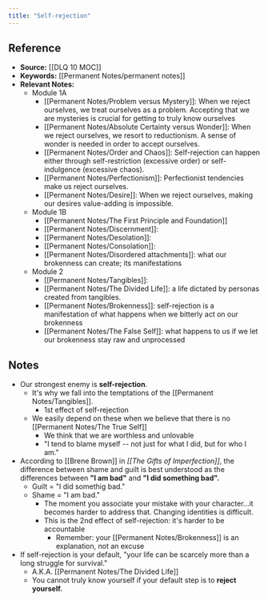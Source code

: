 ```yaml
---
title: "Self-rejection"
---
```

## Reference
- **Source:** [[DLQ 10 MOC]]
- **Keywords:** [[Permanent Notes/permanent notes]]
- **Relevant Notes:**
	- Module 1A
		- [[Permanent Notes/Problem versus Mystery]]: When we reject ourselves, we treat ourselves as a problem. Accepting that we are mysteries is crucial for getting to truly know ourselves
		- [[Permanent Notes/Absolute Certainty versus Wonder]]: When we reject ourselves, we resort to reductionism. A sense of wonder is needed in order to accept ourselves.
		- [[Permanent Notes/Order and Chaos]]: Self-rejection can happen either through self-restriction (excessive order) or self-indulgence (excessive chaos).
		- [[Permanent Notes/Perfectionism]]: Perfectionist tendencies make us reject ourselves. 
		- [[Permanent Notes/Desire]]: When we reject ourselves, making our desires value-adding is impossible.
	- Module 1B
		- [[Permanent Notes/The First Principle and Foundation]]
		- [[Permanent Notes/Discernment]]: 
		- [[Permanent Notes/Desolation]]: 
		- [[Permanent Notes/Consolation]]:
		- [[Permanent Notes/Disordered attachments]]: what our brokenness can create; its manifestations
	- Module 2
		- [[Permanent Notes/Tangibles]]:
		- [[Permanent Notes/The Divided Life]]: a life dictated by personas created from tangibles.
		- [[Permanent Notes/Brokenness]]: self-rejection is a manifestation of what happens when we bitterly act on our brokenness
		- [[Permanent Notes/The False Self]]: what happens to us if we let our brokenness stay raw and unprocessed

## Notes
- Our strongest enemy is **self-rejection**.
	- It's why we fall into the temptations of the [[Permanent Notes/Tangibles]].
		- 1st effect of self-rejection
	- We easily depend on these when we believe that there is no [[Permanent Notes/The True Self]]
		- We think that we are worthless and unlovable
		- "I tend to blame myself -- not just for what I did, but for who I am."
- According to [[Brene Brown]] in *[[The Gifts of Imperfection]]*, the difference between shame and guilt is best understood as the differences between **"I am bad"** and **"I did something bad".**
	- Guilt = "I did somethig bad."
	- Shame = "I am bad."
		- The moment you associate your mistake with your character...it becomes harder to address that. Changing identities is difficult.
		- This is the 2nd effect of self-rejection: it's harder to be accountable
			- Remember: your [[Permanent Notes/Brokenness]] is an explanation, not an excuse
- If self-rejection is your default, "your life can be scarcely more than a long struggle for survival."
	- A.K.A. [[Permanent Notes/The Divided Life]]
	- You cannot truly know yourself if your default step is to **reject yourself.**